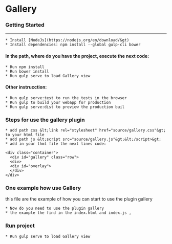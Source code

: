 # Gallery

### Getting Started
-------------------
```
* Install [NodeJs](https://nodejs.org/en/download/&gt)
* Install dependencies: npm install --global gulp-cli bower
```

#### In the path, where do you have the project, execute the next code:

```
* Run npm install
* Run bower install
* Run gulp serve to load Gallery view
```

#### Other instrucction:

```
* Run gulp serve:test to run the tests in the browser
* Run gulp to build your webapp for production
* Run gulp serve:dist to preview the production buil
```

### Steps for use the gallery plugin

```
* add path css &lt;link rel="stylesheet" href="source/gallery.css"&gt; to your html file
* add path js &lt;script src="source/gallery.js"&gt;&lt;/script>&gt;
* add in your thml file the next lines code:
```

```
<div class="container"> 
  <div id="gallery" class="row"> 
  <div> 
  <div id="overlay"> 
  </div> 
</div>
```

### One example how use Gallery

this file are the example of how you can start to use the plugin gallery
```
* Now do you need to use the plugin gallery
* the example the find in the index.html and index.js ,
```

### Run project
```
* Run gulp serve to load Gallery view
```
